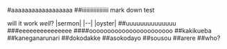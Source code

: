 #aaaaaaaaaaaaaaaaaa
##iiiiiiiiiiiiiiiiii
mark down test

will it work *well*?
|sermon|
|--|
|oyster|
##uuuuuuuuuuuuuu
###eeeeeeeeeeeeeee
####ooooooooooooooooooooooo
##kakikueba
##kaneganarunari
##dokodakke
##asokodayo
##sousou
##arere
##who?
